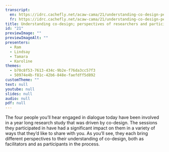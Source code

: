 ```yaml
---
transcript:
  en: https://idrc.cachefly.net/acaw-cama/21/understanding-co-design-perspectives-of-researchers-and-participantsco-researchers-transcript-en.docx
  fr: https://idrc.cachefly.net/acaw-cama/21/understanding-co-design-perspectives-of-researchers-and-participantsco-researchers-transcript-fr.docx
title: Understanding co-design; perspectives of researchers and participants/co-researchers
id: "21"
previewImage: ""
previewImageAlt: ""
presenters:
  - Ram
  - Lindsay
  - Tamara
  - Karoline
themes:
  - b70c8f53-7613-434c-9b2e-f76da3cc57f3
  - 50974e4b-f81c-42b6-848e-faefdff5d892
customTheme: ""
text: null
youtube: null
slides: null
audio: null
pdf: null
---
```

The four people you’ll hear engaged in dialogue today have been involved in a year long research study that was driven by co-design. The sessions they participated in have had a significant impact on them in a variety of ways that they’d like to share with you. As you’ll see, they each bring different perspectives to their understanding of co-design, both as facilitators and as participants in the process.

